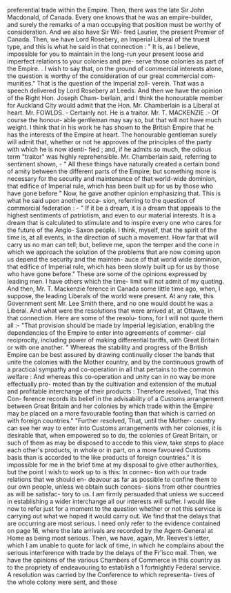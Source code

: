 preferential trade within the Empire. Then, there was the late Sir John Macdonald, of Canada. Every one knows that he was an empire-builder, and surely the remarks of a man occupying that position must be worthy of consideration. And we also have Sir Wil- fred Laurier, the present Premier of Canada. Then, we have Lord Rosebery, an Imperial Liberal of the truest type, and this is what he said in that connection : " It is, as I believe, impossible for you to maintain in the long-run your present loose and imperfect relations to your colonies and pre- serve those colonies as part of the Empire. . I wish to say that, on the ground of commercial interests alone, the question is worthy of the consideration of our great commercial com- munities." That is the question of the Imperial zoll- verein. That was a speech delivered by Lord Rosebery at Leeds. And then we have the opinion of the Right Hon. Joseph Cham- berlain, and I think the honourable member for Auckland City would admit that the Hon. Mr. Chamberlain is a Liberal at heart. Mr. FOWLDS. - Certainly not. He is a traitor. Mr. T. MACKENZIE .- Of course the honour- able gentleman may say so, but that will not have much weight. I think that in his work he has shown to the British Empire that he has the interests of the Empire at heart. The honourable gentleman surely will admit that, whether or not he approves of the principles of the party with which he is now identi- fied ; and, if he admits so much, the odious term "traitor" was highly reprehensible. Mr. Chamberlain said, referring to sentiment shown, - " All these things have naturally created a certain bond of amity between the different parts of the Empire; but something more is necessary for the security and maintenance of that world-wide dominion, that edifice of Imperial rule, which has been built up for us by those who have gone before " Now, he gave another opinion emphasizing that. This is what he said upon another occa- sion, referring to the question of commercial federation : - " If it be a dream, it is a dream that appeals to the highest sentiments of patriotism, and even to our material interests. It is a dream that is calculated to stimulate and to inspire every one who cares for the future of the Anglo- Saxon people. I think, myself, that the spirit of the time is, at all events, in the direction of such a movement. How far that will carry us no man can tell; but, believe me, upon the temper and the cone in which we approach the solution of the problems that are now coming upon us depend the security and the mainten- auce of that world wide dominion, that edifice of Imperial rule, which has been slowly built up for us by those who have gone before." These are some of the opinions expressed by leading men. I have others which the time- limit will not admit of my quoting. And then, Mr. T. Mackenzie ference in Canada some little time ago, when, I suppose, the leading Liberals of the world were present. At any rate, this Government sent Mr. Lee Smith there, and no one would doubt he was a Liberal. And what were the resolutions that were arrived at, at Ottawa, in that connection. Here are some of the resolu- tions, for I will not quote them all :- "That provision should be made by Imperial legislation, enabling the dependencies of the Empire to enter into agreements of commer- cial reciprocity, including power of making differential tariffs, with Great Britain or with one another. " Whereas the stability and progress of the British Empire can be best assured by drawing continually closer the bands that unite the colonies with the Mother country, and by the continuous growth of a practical sympathy and co-operation in all that pertains to the common welfare : And whereas this co-operation and unity can in no way be more effectually pro- moted than by the cultivation and extension of the mutual and profitable interchange of their products : Therefore resolved, That this Con- ference records its belief in the advisability of a Customs arrangement between Great Britain and her colonies by which trade within the Empire may be placed on a more favourable footing than that which is carried on with foreign countries." "Further resolved, That, until the Mother- country can see her way to enter into Customs arrangements with her colonies, it is desirable that, when empowered so to do, the colonies of Great Britain, or such of them as may be disposed to accede to this view, take steps to place each other's products, in whole or in part, on a more favoured Customs basis than is accorded to the like products of foreign countries." It is impossible for me in the brief time at my disposal to give other authorities, but the point I wish to work up to is this: In connec- tion with our trade relations that we should en- deavour as far as possible to confine them to our own people, unless we obtain such conces- sions from other countries as will be satisfac- tory to us. I am firmly persuaded that unless we succeed in establishing a wider interchange all our interests will suffer. I would like now to refer just for a moment to the question whether or not this service is carrying out what we hoped it would carry out. We find that the delays that are occurring are most serious. I need only refer to the evidence contained on page 16, where the late arrivals are recorded by the Agent-General at Home as being most serious. Then, we have, again, Mr. Reeves's letter, which I am unable to quote for lack of time, in which he complains about the serious interference with trade by the delays of the Fr'isco mail. Then, we have the opinions of the various Chambers of Commerce in this country as to the propriety of endeavouring to establish a 1 fortnightly Federal service. A resolution was carried by the Conference to which representa- tives of the whole colony were sent, and these 